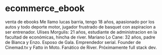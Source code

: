 # ecommerce_ebook
venta de ebooks 
Me llamo lucas barria, tengo 18 años, apasionado por los autos y todo deporte motor, jugador frustrado de basquet con aspiracion a ser entrenador. 
Ulises Morgulis: 21 años, estudiante de administracion en la facultad de económicas, hincha de river. 
Mariano Lo Cane: 32 años, padre de Bianca y Enzo. Esposo de Gala. Emprendedor serial. Founder de Cinemad.tv y Fatto in Moto. Fanático de River. Próximamente full stack dev.

